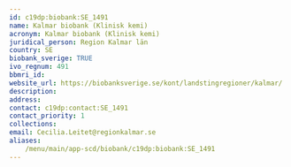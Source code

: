 ```yaml
---
id: c19dp:biobank:SE_1491
name: Kalmar biobank (Klinisk kemi)
acronym: Kalmar biobank (Klinisk kemi)
juridical_person: Region Kalmar län
country: SE
biobank_sverige: TRUE
ivo_regnum: 491
bbmri_id:
website_url: https://biobanksverige.se/kont/landstingregioner/kalmar/
description:
address:
contact: c19dp:contact:SE_1491
contact_priority: 1
collections:
email: Cecilia.Leitet@regionkalmar.se
aliases:
    /menu/main/app-scd/biobank/c19dp:biobank:SE_1491
---
```

